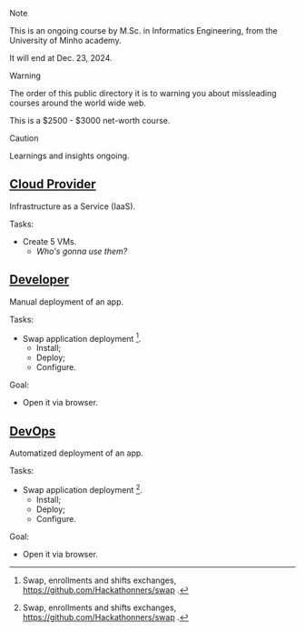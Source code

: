> [!NOTE]
> This is an ongoing course by M.Sc. in Informatics Engineering, from the University of Minho academy.
>
> It will end at Dec. 23, 2024.

> [!WARNING]
> The order of this public directory it is to warning you about missleading courses around the world wide web.
>
> This is a $2500 - $3000 net-worth course.


> [!CAUTION]
> Learnings and insights ongoing.

## [Cloud Provider](0.CreateVMs_IaaS)
Infrastructure as a Service (IaaS).

Tasks:
  - Create 5 VMs.
    - *Who's gonna use them?*

## [Developer](1.InstallSwap_Manually)
Manual deployment of an app.

Tasks:
  - Swap application deployment [^1].
    - Install; 
    - Deploy;
    - Configure.

Goal:
  - Open it via browser.
   
## [DevOps](2.InstallSwap_Docker)
Automatized deployment of an app.

Tasks:
  - Swap application deployment [^1].
    - Install; 
    - Deploy;
    - Configure.

Goal:
  - Open it via browser.

<!--References-->
[^1]: Swap, enrollments and shifts exchanges, https://github.com/Hackathonners/swap .
